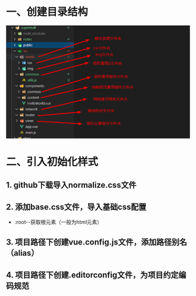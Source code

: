 
# 一、创建目录结构

![项目创建目录结构](.\img\Snipaste_2020-02-17_10-31-16.png)

# 二、引入初始化样式

## 1. github下载导入normalize.css文件

## 2. 添加base.css文件，导入基础css配置

* :root--获取根元素（一般为html元素）

## 3. 项目路径下创建vue.config.js文件，添加路径别名（alias）

## 4. 项目路径下创建.editorconfig文件，为项目约定编码规范